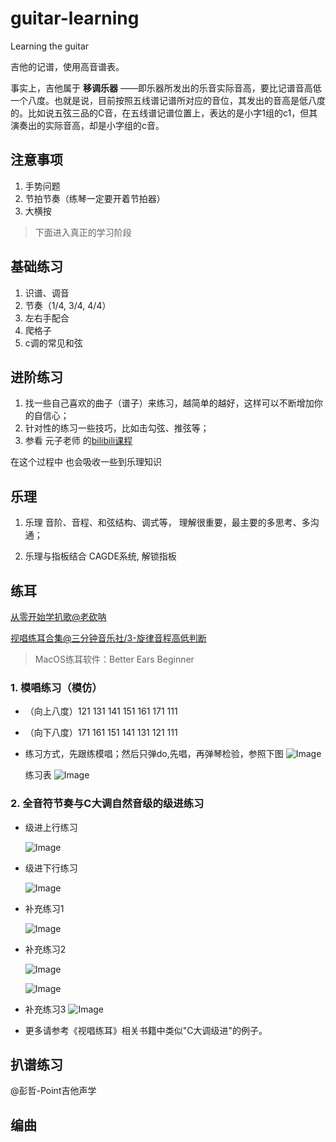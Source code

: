 # guitar-learning

Learning the guitar

吉他的记谱，使用高音谱表。

事实上，吉他属于 __移调乐器__ ——即乐器所发出的乐音实际音高，要比记谱音高低一个八度。也就是说，目前按照五线谱记谱所对应的音位，其发出的音高是低八度的。比如说五弦三品的C音，在五线谱记谱位置上，表达的是小字1组的c1，但其演奏出的实际音高，却是小字组的c音。

## 注意事项

1. 手势问题
2. 节拍节奏（练琴一定要开着节拍器）
3. 大横按

> 下面进入真正的学习阶段

## 基础练习

1. 识谱、调音
2. 节奏（1/4, 3/4, 4/4）
3. 左右手配合
4. 爬格子
5. c调的常见和弦

## 进阶练习

1. 找一些自己喜欢的曲子（谱子）来练习，越简单的越好，这样可以不断增加你的自信心；
2. 针对性的练习一些技巧，比如击勾弦、推弦等；
3. 参看 元子老师 的[bilibili课程](https://www.bilibili.com/video/BV13T4y1q7vR/?spm_id_from=333.999.0.0&vd_source=52795eb28b272a66f3e81bb6f34faaa5)

在这个过程中 也会吸收一些到乐理知识

## 乐理

1. 乐理
音阶、音程、和弦结构、调式等， 理解很重要，最主要的多思考、多沟通；

2. 乐理与指板结合
CAGDE系统, 解锁指板

## 练耳

[从零开始学扒歌@老砍呐](https://www.bilibili.com/video/BV1V7411n7zy/?spm_id_from=333.999.0.0&vd_source=52795eb28b272a66f3e81bb6f34faaa5)

[视唱练耳合集@三分钟音乐社/3-旋律音程高低判断](https://www.bilibili.com/video/BV12G4y1T75F?p=4&vd_source=52795eb28b272a66f3e81bb6f34faaa5)

> MacOS练耳软件：Better Ears Beginner

### 1. 模唱练习（模仿）

* （向上八度）121 131 141 151 161 171 111
* （向下八度）171 161 151 141 131 121 111
* 练习方式，先跟练模唱；然后只弹do,先唱，再弹琴检验，参照下图
  ![Image](./assets/images/relative-pitch-01.png)

  练习表
  ![Image](./assets/images/relative-pitch-02.png)

### 2. 全音符节奏与C大调自然音级的级进练习

* 级进上行练习

  ![Image](./assets/images/ear-training-01.png)

* 级进下行练习

  ![Image](assets/images/ear-training-02.png)

* 补充练习1
  
  ![Image](assets/images/ear-training-03.png)

* 补充练习2
  
  ![Image](assets/images/ear-training-04-1.png)

  ![Image](assets/images/ear-training-04-2.png)

* 补充练习3
  ![Image](assets/images/ear-training-05.png)

* 更多请参考《视唱练耳》相关书籍中类似"C大调级进"的例子。

## 扒谱练习

@彭哲-Point吉他声学

## 编曲


